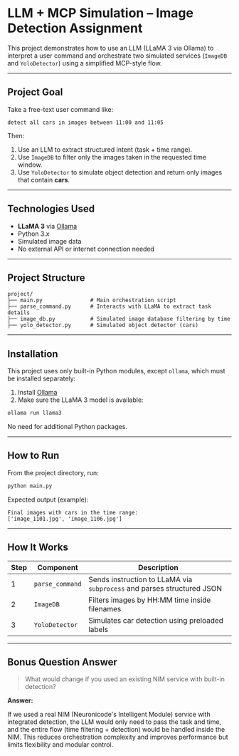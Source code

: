 
#  LLM + MCP Simulation – Image Detection Assignment

This project demonstrates how to use an LLM (LLaMA 3 via Ollama) to interpret a user command and orchestrate two simulated services (`ImageDB` and `YoloDetector`) using a simplified MCP-style flow.

---

##  Project Goal

Take a free-text user command like:

```
detect all cars in images between 11:00 and 11:05
```

Then:
1. Use an LLM to extract structured intent (task + time range).
2. Use `ImageDB` to filter only the images taken in the requested time window.
3. Use `YoloDetector` to simulate object detection and return only images that contain **cars**.

---

##  Technologies Used

-  **LLaMA 3** via [Ollama](https://ollama.com)
-  Python 3.x
-  Simulated image data
- No external API or internet connection needed 

---

##  Project Structure

```
project/
├── main.py               # Main orchestration script
├── parse_command.py      # Interacts with LLaMA to extract task details
├── image_db.py           # Simulated image database filtering by time
├── yolo_detector.py      # Simulated object detector (cars)
```

---

##  Installation

This project uses only built-in Python modules, except `ollama`, which must be installed separately:

1. Install [Ollama](https://ollama.com/download)
2. Make sure the LLaMA 3 model is available:

```bash
ollama run llama3
```

No need for additional Python packages.

---

##  How to Run

From the project directory, run:

```bash
python main.py
```

Expected output (example):

```
Final images with cars in the time range:
['image_1101.jpg', 'image_1106.jpg']
```

---

##  How It Works

| Step | Component        | Description |
|------|------------------|-------------|
| 1    | `parse_command`  | Sends instruction to LLaMA via `subprocess` and parses structured JSON |
| 2    | `ImageDB`        | Filters images by HH:MM time inside filenames |
| 3    | `YoloDetector`   | Simulates car detection using preloaded labels |

---

##  Bonus Question Answer

> What would change if you used an existing NIM service with built-in detection?

**Answer:**

If we used a real NIM (Neuronicode's Intelligent Module) service with integrated detection, the LLM would only need to pass the task and time, and the entire flow (time filtering + detection) would be handled inside the NIM. This reduces orchestration complexity and improves performance but limits flexibility and modular control.


